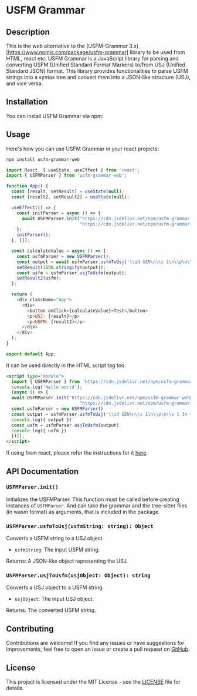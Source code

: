 # USFM Grammar

## Description
This is the web alternative to the (USFM-Grammar 3.x)[https://www.npmjs.com/package/usfm-grammar] library to be used from HTML, react etc. USFM Grammar is a JavaScript library for parsing and converting USFM (Unified Standard Format Markers) to/from USJ (Unified Standard JSON) format. This library provides functionalities to parse USFM strings into a syntax tree and convert them into a JSON-like structure (USJ), and vice versa.

## Installation
You can install USFM Grammar via npm:


## Usage
Here's how you can use USFM Grammar in your react projects:
```bash
npm install usfm-grammar-web
```

```javascript
import React, { useState, useEffect } from 'react';
import { USFMParser } from 'usfm-grammar-web';

function App() {
  const [result, setResult] = useState(null);
  const [result2, setResult2] = useState(null);

  useEffect(() => {
    const initParser = async () => {
      await USFMParser.init("https://cdn.jsdelivr.net/npm/usfm-grammar-web@3.0.0-alpha.1/tree-sitter-usfm.wasm",
                            "https://cdn.jsdelivr.net/npm/usfm-grammar-web@3.0.0-alpha.1/tree-sitter.wasm");
    };
    initParser();
  }, []);

  const calculateValue = async () => {
    const usfmParser = new USFMParser();
    const output = await usfmParser.usfmToUsj('\\id GEN\n\\c 1\n\\p\n\\v 1 In the begining..\\v 2 more text');
    setResult(JSON.stringify(output));
    const usfm = usfmParser.usjToUsfm(output);
    setResult2(usfm);
  };

  return (
    <div className="App">
      <div>
        <button onClick={calculateValue}>Test</button>
        <p>USJ: {result}</p>
        <p>USFM: {result2}</p>
      </div>
    </div>
  );
}

export default App;
```

It can be used directly in the HTML script tag too.

```html
<script type="module">
  import { USFMParser } from 'https://cdn.jsdelivr.net/npm/usfm-grammar-web@3.0.0-alpha.2/dist/bundle.mjs';
  console.log('Hello world');
  (async () => {
  await USFMParser.init("https://cdn.jsdelivr.net/npm/usfm-grammar-web@3.0.0-alpha.2/tree-sitter-usfm.wasm",
                            "https://cdn.jsdelivr.net/npm/usfm-grammar-web@3.0.0-alpha.2/tree-sitter.wasm");
  const usfmParser = new USFMParser()
  const output = usfmParser.usfmToUsj('\\id GEN\n\\c 1\n\\p\n\\v 1 In the begining..\\v 2 more text')
  console.log({ output })
  const usfm = usfmParser.usjToUsfm(output)
  console.log({ usfm })
  })();
</script>
```


If using from react, please refer the instructions for it [here](../docs/react-usage.md).

## API Documentation

### `USFMParser.init()`
Initializes the USFMParser. This function must be called before creating instances of `USFMParser`. And can take the grammar and the tree-sitter  files (in wasm format) as arguments, that is included in the package.

### `USFMParser.usfmToUsj(usfmString: string): Object`
Converts a USFM string to a USJ object.

- `usfmString`: The input USFM string.

Returns: A JSON-like object representing the USJ.

### `USFMParser.usjToUsfm(usjObject: Object): string`
Converts a USJ object to a USFM string.

- `usjObject`: The input USJ object.

Returns: The converted USFM string.

## Contributing
Contributions are welcome! If you find any issues or have suggestions for improvements, feel free to open an issue or create a pull request on [GitHub](https://github.com/your-username/usfm-grammar).

## License
This project is licensed under the MIT License - see the [LICENSE](LICENSE) file for details.

